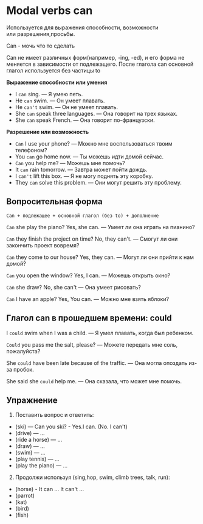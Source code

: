 # Modal verbs can

Используется для выражения способности, возможности или разрешения,просьбы. 
 
Can - мочь что то сделать

Can не имеет различных форм(например, -ing, -ed), и его форма не меняется в зависимости от подлежащего. 
После глагола can основной глагол используется без частицы to 
 

**Выражение способности или умения**
- I `can` sing. — Я умею петь. 
- He `can` swim. — Он умеет плавать.
- He `can't` swim. — Он не умеет плавать.
- She `can` speak three languages. — Она говорит на трех языках. 
- She `can` speak French. — Она говорит по-французски. 
 

**Разрешение или возможность**

- `Can` I use your phone? — Можно мне воспользоваться твоим телефоном?
- You `can` go home now. — Ты можешь идти домой сейчас. 
- `Can` you help me? — Можешь мне помочь? 
- It `can` rain tomorrow. — Завтра может пойти дождь. 
- I `can't` lift this box. — Я не могу поднять эту коробку. 
- They `can` solve this problem. — Они могут решить эту проблему. 
 
## Вопросительная форма 
 
`Can + подлежащее + основной глагол (без to) + дополнение` 
 
`Can` she play the piano? Yes, she can. — Умеет ли она играть на пианино?

`Can` they finish the project on time? No, they can't. — Смогут ли они закончить проект вовремя? 
 
`Can` they come to our house? Yes, they can. — Могут ли они прийти к нам домой? 
 
`Can` you open the window? Yes, I can. — Можешь открыть окно? 
 
`Can` she draw? No, she can't — Она умеет рисовать?

`Can` I have an apple? Yes, You can. — Можно мне взять яблоки?

## Глагол can в прошедшем времени: could 
 
I `could` swim when I was a child. — Я умел плавать, когда был ребенком. 
 
`Could` you pass me the salt, please? — Можете передать мне соль, пожалуйста? 
 
She `could` have been late because of the traffic. — Она могла опоздать из-за пробок. 
 
She said she `could` help me. — Она сказала, что может мне помочь. 
  

## Упражнение

1. Поставить вопрос и ответить:
- (ski) — Can you ski? - Yes.I can. (No. I can't)
- (drive) — ...
- (ride a horse) — ...
- (draw) — ...
- (swim) — ...
- (play tennis) — ...
- (play the piano) — ...

2. Продолжи используя (sing,hop, swim, climb trees, talk, run):
- (horse) - It can ... It can't ...
- (parrot)
- (kat)
- (bird)
- (fish)

